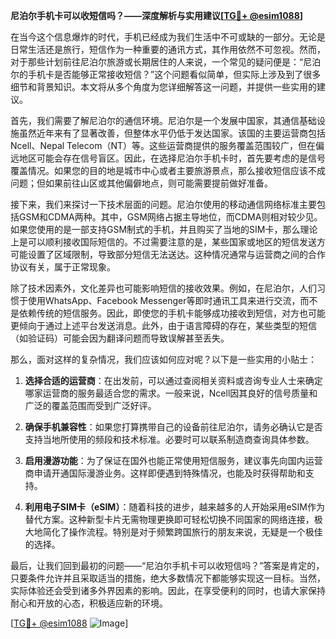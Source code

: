 **尼泊尔手机卡可以收短信吗？——深度解析与实用建议[[TG💪+ @esim1088](https://t.me/s/esim1088)]**

在当今这个信息爆炸的时代，手机已经成为我们生活中不可或缺的一部分。无论是日常生活还是旅行，短信作为一种重要的通讯方式，其作用依然不可忽视。然而，对于那些计划前往尼泊尔旅游或长期居住的人来说，一个常见的疑问便是：“尼泊尔的手机卡是否能够正常接收短信？”这个问题看似简单，但实际上涉及到了很多细节和背景知识。本文将从多个角度为您详细解答这一问题，并提供一些实用的建议。

首先，我们需要了解尼泊尔的通信环境。尼泊尔是一个发展中国家，其通信基础设施虽然近年来有了显著改善，但整体水平仍低于发达国家。该国的主要运营商包括Ncell、Nepal Telecom（NT）等。这些运营商提供的服务覆盖范围较广，但在偏远地区可能会存在信号盲区。因此，在选择尼泊尔手机卡时，首先要考虑的是信号覆盖情况。如果您的目的地是城市中心或者主要旅游景点，那么接收短信应该不成问题；但如果前往山区或其他偏僻地点，则可能需要提前做好准备。

接下来，我们来探讨一下技术层面的问题。尼泊尔使用的移动通信网络标准主要包括GSM和CDMA两种。其中，GSM网络占据主导地位，而CDMA则相对较少见。如果您使用的是一部支持GSM制式的手机，并且购买了当地的SIM卡，那么理论上是可以顺利接收国际短信的。不过需要注意的是，某些国家或地区的短信发送方可能设置了区域限制，导致部分短信无法送达。这种情况通常与运营商之间的合作协议有关，属于正常现象。

除了技术因素外，文化差异也可能影响短信的接收效果。例如，在尼泊尔，人们习惯于使用WhatsApp、Facebook Messenger等即时通讯工具来进行交流，而不是依赖传统的短信服务。因此，即使您的手机卡能够成功接收到短信，对方也可能更倾向于通过上述平台发送消息。此外，由于语言障碍的存在，某些类型的短信（如验证码）可能会因为翻译问题而导致误解甚至丢失。

那么，面对这样的复杂情况，我们应该如何应对呢？以下是一些实用的小贴士：

1. **选择合适的运营商**：在出发前，可以通过查阅相关资料或咨询专业人士来确定哪家运营商的服务最适合您的需求。一般来说，Ncell因其良好的信号质量和广泛的覆盖范围而受到广泛好评。
   
2. **确保手机兼容性**：如果您打算携带自己的设备前往尼泊尔，请务必确认它是否支持当地所使用的频段和技术标准。必要时可以联系制造商查询具体参数。

3. **启用漫游功能**：为了保证在国外也能正常使用短信服务，建议事先向国内运营商申请开通国际漫游业务。这样即便遇到特殊情况，也能及时获得帮助和支持。

4. **利用电子SIM卡（eSIM）**：随着科技的进步，越来越多的人开始采用eSIM作为替代方案。这种新型卡片无需物理更换即可轻松切换不同国家的网络连接，极大地简化了操作流程。特别是对于频繁跨国旅行的朋友来说，无疑是一个极佳的选择。

最后，让我们回到最初的问题——“尼泊尔手机卡可以收短信吗？”答案是肯定的，只要条件允许并且采取适当的措施，绝大多数情况下都能够实现这一目标。当然，实际体验还会受到诸多外界因素的影响。因此，在享受便利的同时，也请大家保持耐心和开放的心态，积极适应新的环境。

[[TG💪+ @esim1088](https://t.me/s/esim1088) ![Image](https://i.postimg.cc/4NQfJmqS/Snipaste-2025-05-13-00-14-12.png)]
